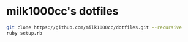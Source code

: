 # milk1000cc's dotfiles

```sh
git clone https://github.com/milk1000cc/dotfiles.git --recursive
ruby setup.rb
```
